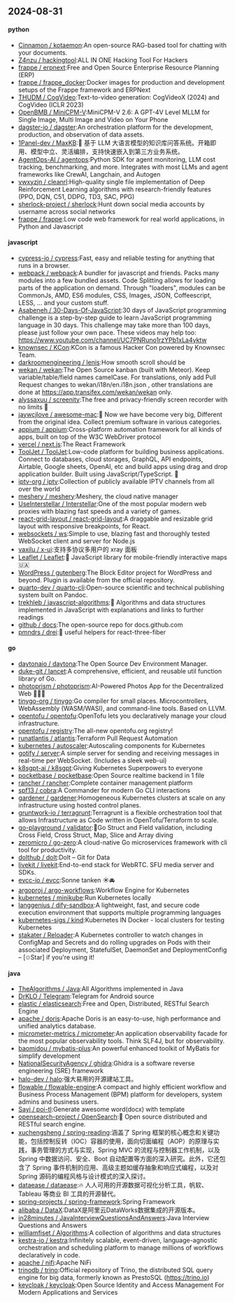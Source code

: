 ## 2024-08-31

#### python
* [Cinnamon / kotaemon](https://github.com/Cinnamon/kotaemon):An open-source RAG-based tool for chatting with your documents.
* [Z4nzu / hackingtool](https://github.com/Z4nzu/hackingtool):ALL IN ONE Hacking Tool For Hackers
* [frappe / erpnext](https://github.com/frappe/erpnext):Free and Open Source Enterprise Resource Planning (ERP)
* [frappe / frappe_docker](https://github.com/frappe/frappe_docker):Docker images for production and development setups of the Frappe framework and ERPNext
* [THUDM / CogVideo](https://github.com/THUDM/CogVideo):Text-to-video generation: CogVideoX (2024) and CogVideo (ICLR 2023)
* [OpenBMB / MiniCPM-V](https://github.com/OpenBMB/MiniCPM-V):MiniCPM-V 2.6: A GPT-4V Level MLLM for Single Image, Multi Image and Video on Your Phone
* [dagster-io / dagster](https://github.com/dagster-io/dagster):An orchestration platform for the development, production, and observation of data assets.
* [1Panel-dev / MaxKB](https://github.com/1Panel-dev/MaxKB):🚀 基于 LLM 大语言模型的知识库问答系统。开箱即用、模型中立、灵活编排，支持快速嵌入到第三方业务系统。
* [AgentOps-AI / agentops](https://github.com/AgentOps-AI/agentops):Python SDK for agent monitoring, LLM cost tracking, benchmarking, and more. Integrates with most LLMs and agent frameworks like CrewAI, Langchain, and Autogen
* [vwxyzjn / cleanrl](https://github.com/vwxyzjn/cleanrl):High-quality single file implementation of Deep Reinforcement Learning algorithms with research-friendly features (PPO, DQN, C51, DDPG, TD3, SAC, PPG)
* [sherlock-project / sherlock](https://github.com/sherlock-project/sherlock):Hunt down social media accounts by username across social networks
* [frappe / frappe](https://github.com/frappe/frappe):Low code web framework for real world applications, in Python and Javascript

#### javascript
* [cypress-io / cypress](https://github.com/cypress-io/cypress):Fast, easy and reliable testing for anything that runs in a browser.
* [webpack / webpack](https://github.com/webpack/webpack):A bundler for javascript and friends. Packs many modules into a few bundled assets. Code Splitting allows for loading parts of the application on demand. Through "loaders", modules can be CommonJs, AMD, ES6 modules, CSS, Images, JSON, Coffeescript, LESS, ... and your custom stuff.
* [Asabeneh / 30-Days-Of-JavaScript](https://github.com/Asabeneh/30-Days-Of-JavaScript):30 days of JavaScript programming challenge is a step-by-step guide to learn JavaScript programming language in 30 days. This challenge may take more than 100 days, please just follow your own pace. These videos may help too: https://www.youtube.com/channel/UC7PNRuno1rzYPb1xLa4yktw
* [knownsec / KCon](https://github.com/knownsec/KCon):KCon is a famous Hacker Con powered by Knownsec Team.
* [darkroomengineering / lenis](https://github.com/darkroomengineering/lenis):How smooth scroll should be
* [wekan / wekan](https://github.com/wekan/wekan):The Open Source kanban (built with Meteor). Keep variable/table/field names camelCase. For translations, only add Pull Request changes to wekan/i18n/en.i18n.json , other translations are done at https://app.transifex.com/wekan/wekan only.
* [alyssaxuu / screenity](https://github.com/alyssaxuu/screenity):The free and privacy-friendly screen recorder with no limits 🎥
* [jaywcjlove / awesome-mac](https://github.com/jaywcjlove/awesome-mac): Now we have become very big, Different from the original idea. Collect premium software in various categories.
* [appium / appium](https://github.com/appium/appium):Cross-platform automation framework for all kinds of apps, built on top of the W3C WebDriver protocol
* [vercel / next.js](https://github.com/vercel/next.js):The React Framework
* [ToolJet / ToolJet](https://github.com/ToolJet/ToolJet):Low-code platform for building business applications. Connect to databases, cloud storages, GraphQL, API endpoints, Airtable, Google sheets, OpenAI, etc and build apps using drag and drop application builder. Built using JavaScript/TypeScript. 🚀
* [iptv-org / iptv](https://github.com/iptv-org/iptv):Collection of publicly available IPTV channels from all over the world
* [meshery / meshery](https://github.com/meshery/meshery):Meshery, the cloud native manager
* [UseInterstellar / Interstellar](https://github.com/UseInterstellar/Interstellar):One of the most popular modern web proxies with blazing fast speeds and a variety of games.
* [react-grid-layout / react-grid-layout](https://github.com/react-grid-layout/react-grid-layout):A draggable and resizable grid layout with responsive breakpoints, for React.
* [websockets / ws](https://github.com/websockets/ws):Simple to use, blazing fast and thoroughly tested WebSocket client and server for Node.js
* [vaxilu / x-ui](https://github.com/vaxilu/x-ui):支持多协议多用户的 xray 面板
* [Leaflet / Leaflet](https://github.com/Leaflet/Leaflet):🍃 JavaScript library for mobile-friendly interactive maps 🇺🇦
* [WordPress / gutenberg](https://github.com/WordPress/gutenberg):The Block Editor project for WordPress and beyond. Plugin is available from the official repository.
* [quarto-dev / quarto-cli](https://github.com/quarto-dev/quarto-cli):Open-source scientific and technical publishing system built on Pandoc.
* [trekhleb / javascript-algorithms](https://github.com/trekhleb/javascript-algorithms):📝 Algorithms and data structures implemented in JavaScript with explanations and links to further readings
* [github / docs](https://github.com/github/docs):The open-source repo for docs.github.com
* [pmndrs / drei](https://github.com/pmndrs/drei):🥉 useful helpers for react-three-fiber

#### go
* [daytonaio / daytona](https://github.com/daytonaio/daytona):The Open Source Dev Environment Manager.
* [duke-git / lancet](https://github.com/duke-git/lancet):A comprehensive, efficient, and reusable util function library of Go.
* [photoprism / photoprism](https://github.com/photoprism/photoprism):AI-Powered Photos App for the Decentralized Web 🌈💎✨
* [tinygo-org / tinygo](https://github.com/tinygo-org/tinygo):Go compiler for small places. Microcontrollers, WebAssembly (WASM/WASI), and command-line tools. Based on LLVM.
* [opentofu / opentofu](https://github.com/opentofu/opentofu):OpenTofu lets you declaratively manage your cloud infrastructure.
* [opentofu / registry](https://github.com/opentofu/registry):The all-new opentofu.org registry!
* [runatlantis / atlantis](https://github.com/runatlantis/atlantis):Terraform Pull Request Automation
* [kubernetes / autoscaler](https://github.com/kubernetes/autoscaler):Autoscaling components for Kubernetes
* [gotify / server](https://github.com/gotify/server):A simple server for sending and receiving messages in real-time per WebSocket. (Includes a sleek web-ui)
* [k8sgpt-ai / k8sgpt](https://github.com/k8sgpt-ai/k8sgpt):Giving Kubernetes Superpowers to everyone
* [pocketbase / pocketbase](https://github.com/pocketbase/pocketbase):Open Source realtime backend in 1 file
* [rancher / rancher](https://github.com/rancher/rancher):Complete container management platform
* [spf13 / cobra](https://github.com/spf13/cobra):A Commander for modern Go CLI interactions
* [gardener / gardener](https://github.com/gardener/gardener):Homogeneous Kubernetes clusters at scale on any infrastructure using hosted control planes.
* [gruntwork-io / terragrunt](https://github.com/gruntwork-io/terragrunt):Terragrunt is a flexible orchestration tool that allows Infrastructure as Code written in OpenTofu/Terraform to scale.
* [go-playground / validator](https://github.com/go-playground/validator):💯Go Struct and Field validation, including Cross Field, Cross Struct, Map, Slice and Array diving
* [zeromicro / go-zero](https://github.com/zeromicro/go-zero):A cloud-native Go microservices framework with cli tool for productivity.
* [dolthub / dolt](https://github.com/dolthub/dolt):Dolt – Git for Data
* [livekit / livekit](https://github.com/livekit/livekit):End-to-end stack for WebRTC. SFU media server and SDKs.
* [evcc-io / evcc](https://github.com/evcc-io/evcc):Sonne tanken ☀️🚘
* [argoproj / argo-workflows](https://github.com/argoproj/argo-workflows):Workflow Engine for Kubernetes
* [kubernetes / minikube](https://github.com/kubernetes/minikube):Run Kubernetes locally
* [langgenius / dify-sandbox](https://github.com/langgenius/dify-sandbox):A lightweight, fast, and secure code execution environment that supports multiple programming languages
* [kubernetes-sigs / kind](https://github.com/kubernetes-sigs/kind):Kubernetes IN Docker - local clusters for testing Kubernetes
* [stakater / Reloader](https://github.com/stakater/Reloader):A Kubernetes controller to watch changes in ConfigMap and Secrets and do rolling upgrades on Pods with their associated Deployment, StatefulSet, DaemonSet and DeploymentConfig – [✩Star] if you're using it!

#### java
* [TheAlgorithms / Java](https://github.com/TheAlgorithms/Java):All Algorithms implemented in Java
* [DrKLO / Telegram](https://github.com/DrKLO/Telegram):Telegram for Android source
* [elastic / elasticsearch](https://github.com/elastic/elasticsearch):Free and Open, Distributed, RESTful Search Engine
* [apache / doris](https://github.com/apache/doris):Apache Doris is an easy-to-use, high performance and unified analytics database.
* [micrometer-metrics / micrometer](https://github.com/micrometer-metrics/micrometer):An application observability facade for the most popular observability tools. Think SLF4J, but for observability.
* [baomidou / mybatis-plus](https://github.com/baomidou/mybatis-plus):An powerful enhanced toolkit of MyBatis for simplify development
* [NationalSecurityAgency / ghidra](https://github.com/NationalSecurityAgency/ghidra):Ghidra is a software reverse engineering (SRE) framework
* [halo-dev / halo](https://github.com/halo-dev/halo):强大易用的开源建站工具。
* [flowable / flowable-engine](https://github.com/flowable/flowable-engine):A compact and highly efficient workflow and Business Process Management (BPM) platform for developers, system admins and business users.
* [Sayi / poi-tl](https://github.com/Sayi/poi-tl):Generate awesome word(docx) with template
* [opensearch-project / OpenSearch](https://github.com/opensearch-project/OpenSearch):🔎 Open source distributed and RESTful search engine.
* [xuchengsheng / spring-reading](https://github.com/xuchengsheng/spring-reading):涵盖了 Spring 框架的核心概念和关键功能，包括控制反转（IOC）容器的使用，面向切面编程（AOP）的原理与实践，事务管理的方式与实现，Spring MVC 的流程与控制器工作机制，以及 Spring 中数据访问、安全、Boot 自动配置等方面的深入研究。此外，它还包含了 Spring 事件机制的应用、高级主题如缓存抽象和响应式编程，以及对 Spring 源码的编程风格与设计模式的深入探讨。
* [dataease / dataease](https://github.com/dataease/dataease):🔥 人人可用的开源数据可视化分析工具，帆软、Tableau 等商业 BI 工具的开源替代。
* [spring-projects / spring-framework](https://github.com/spring-projects/spring-framework):Spring Framework
* [alibaba / DataX](https://github.com/alibaba/DataX):DataX是阿里云DataWorks数据集成的开源版本。
* [in28minutes / JavaInterviewQuestionsAndAnswers](https://github.com/in28minutes/JavaInterviewQuestionsAndAnswers):Java Interview Questions and Answers
* [williamfiset / Algorithms](https://github.com/williamfiset/Algorithms):A collection of algorithms and data structures
* [kestra-io / kestra](https://github.com/kestra-io/kestra):Infinitely scalable, event-driven, language-agnostic orchestration and scheduling platform to manage millions of workflows declaratively in code.
* [apache / nifi](https://github.com/apache/nifi):Apache NiFi
* [trinodb / trino](https://github.com/trinodb/trino):Official repository of Trino, the distributed SQL query engine for big data, formerly known as PrestoSQL (https://trino.io)
* [keycloak / keycloak](https://github.com/keycloak/keycloak):Open Source Identity and Access Management For Modern Applications and Services
